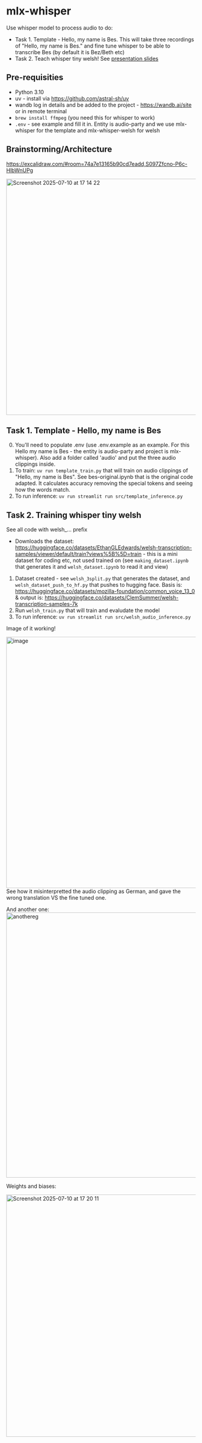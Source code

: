 # mlx-whisper
Use whisper model to process audio to do:
- Task 1. Template - Hello, my name is Bes. This will take three recordings of "Hello, my name is Bes." and fine tune whisper to be able to transcribe Bes (by default it is Bez/Beth etc)
- Task 2. Teach whisper tiny welsh! See [presentation slides](./presentation.pdf)

## Pre-requisities 
- Python 3.10
- uv - install via https://github.com/astral-sh/uv
- wandb log in details and be added to the project - https://wandb.ai/site or in remote terminal 
- `brew install ffmpeg` (you need this for whisper to work)
- `.env` - see example and fill it in. Entity is audio-party and we use mlx-whisper for the template and mlx-whisper-welsh for welsh

## Brainstorming/Architecture
https://excalidraw.com/#room=74a7e13165b90cd7eadd,S097Zfcno-P6c-HlbWnUPg

<img width="1046" height="628" alt="Screenshot 2025-07-10 at 17 14 22" src="https://github.com/user-attachments/assets/d1ebdf5e-25e0-4439-a705-fff4f6115916" />

## Task 1. Template - Hello, my name is Bes
0. You'll need to populate .env (use .env.example as an example. For this Hello my name is Bes - the entity is audio-party and project is mlx-whisper). Also add a folder called 'audio' and put the three audio clippings inside. 
1. To train: `uv run template_train.py` that will train on audio clippings of "Hello, my name is Bes". See bes-original.ipynb that is the original code adapted. It calculates accuracy removing the special tokens and seeing how the words match.
2. To run inference: `uv run streamlit run src/template_inference.py`

## Task 2. Training whisper tiny welsh
See all code with welsh_... prefix
- Downloads the dataset: https://huggingface.co/datasets/EthanGLEdwards/welsh-transcription-samples/viewer/default/train?views%5B%5D=train  - this is a mini dataset for coding etc, not used trained on (see `making_dataset.ipynb` that generates it and `welsh_dataset.ipynb` to read it and view)
1. Dataset created - see `welsh_3split.py` that generates the dataset, and `welsh_dataset_push_to_hf.py` that pushes to hugging face. Basis is: https://huggingface.co/datasets/mozilla-foundation/common_voice_13_0 & output is: https://huggingface.co/datasets/ClemSummer/welsh-transcription-samples-7k 
2. Run `welsh_train.py` that will train and evaludate the model
3. To run inference: `uv run streamlit run src/welsh_audio_inference.py`

Image of it working!

<img width="1495" height="668" alt="image" src="https://github.com/user-attachments/assets/f190c85c-ef23-4deb-ae72-ae5147176d4d" />
See how it misinterpretted the audio clipping as German, and gave the wrong translation VS the fine tuned one.

And another one:
<img width="814" height="705" alt="anothereg" src="https://github.com/user-attachments/assets/15a35a72-3b4a-4f47-93ba-ab4a9e77f2ad" />

Weights and biases:

<img width="1324" height="644" alt="Screenshot 2025-07-10 at 17 20 11" src="https://github.com/user-attachments/assets/7bd00ac4-304b-4f56-b532-21a52aeeb1bb" />

